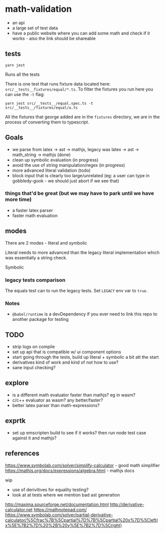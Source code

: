 # math-validation

- an api
- a large set of test data
- have a public website where you can add some math and check if it works - also the link should be shareable

## tests

```shell 
yarn jest
```

Runs all the tests

There is one test that runs fixture data located here: `src/__tests__fixtures/equal/*.ts`. To filter the fixtures you run here you can use the `-t` flag:

```shell
yarn jest src/__tests__/equal.spec.ts -t src/__tests__/fixtures/equal/a.ts
```

All the fixtures that george added are in the `fixtures` directory, we are in the process of converting them to typescript.


## Goals 

* we parse from latex -> ast -> mathjs, legacy was latex -> ast -> math_string -> mathjs (done)
* clean up symbolic evaluation (in progress)
* avoid the use of string manipulation/regex (in progress)
* more advanced literal validation (todo)
* block input that is clearly too large/unrelated (eg: a user can type in gobbledy-gook - we should just abort if we see that)

### things that'd be great (but we may have to park until we have more time)

* a faster latex parser
* faster math evaluation

## modes 

There are 2 modes - literal and symbolic

Literal needs to more advanced than the legacy literal implementation which was essentially a string check.

Symbolic 


### legacy tests comparison 

The equals test can to run the legacy tests.  Set `LEGACY` env var to `true`. 

### Notes

* `@babel/runtime` is a devDependency if you ever need to link this repo to another package for testing

## TODO
* strip logs on compile
* set up api that is compatible w/ ui component options 
* start going through the tests, build up literal + symbolic a bit att the start
* derivatives kind of work and kind of not how to use?
* sane input checking?


## explore
* is a different math evaluator faster than mathjs? eg in wasm?
* c/c++ evaluator as wasm? any better/faster?
* better latex parser than math-expressions?

## exprtk

* set up emscripten build to see if it works? then run node test case against it and mathjs?

## references

https://www.symbolab.com/solver/simplify-calculator - good math simplifier
https://mathjs.org/docs/expressions/algebra.html - mathjs docs



wip 

* use of derivitives for equality testing?
* look at at tests where we mention bad ast generation

http://maxima.sourceforge.net/documentation.html
http://derivative-calculator.net
https://mathnotepad.com/
https://www.symbolab.com/solver/partial-derivative-calculator/%5Cfrac%7B%5Cpartial%7D%7B%5Cpartial%20x%7D%5Cleft(x%5E%7B2%7D%20%2B%20y%5E%7B2%7D%5Cright)
